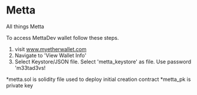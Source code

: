# Metta
All things Metta

To access MettaDev wallet follow these steps.

1. visit www.myetherwallet.com
2. Navigate to 'View Wallet Info'
3. Select Keystore/JSON file. Select 'metta_keystore' as file. Use password 'm33tad3vs!

*metta.sol is solidity file used to deploy initial creation contract
*metta_pk is private key
